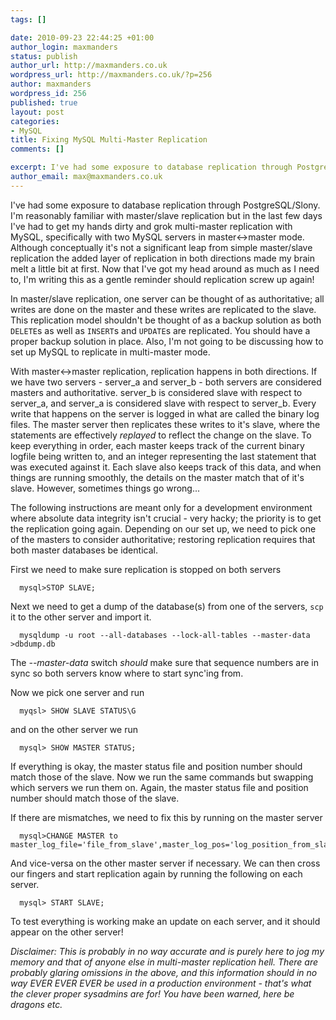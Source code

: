 ```yaml
--- 
tags: []

date: 2010-09-23 22:44:25 +01:00
author_login: maxmanders
status: publish
author_url: http://maxmanders.co.uk
wordpress_url: http://maxmanders.co.uk/?p=256
author: maxmanders
wordpress_id: 256
published: true
layout: post
categories: 
- MySQL
title: Fixing MySQL Multi-Master Replication
comments: []

excerpt: I've had some exposure to database replication through PostgreSQL/Slony.  I'm reasonably familiar with master/slave replication but in the last few days I've had to get my hands dirty and grok multi-master replication with MySQL, specifically with two MySQL servers in master<->master mode.  Although conceptually it's not a significant leap from simple master/slave replication the added layer of replication in both directions made my brain melt a little bit at first.  Now that I've got my head around as much as I need to, I'm writing this as a gentle reminder should replication screw up again!
author_email: max@maxmanders.co.uk
---
```

I've had some exposure to database replication through PostgreSQL/Slony.  I'm reasonably familiar with master/slave replication but in the last few days I've had to get my hands dirty and grok multi-master replication with MySQL, specifically with two MySQL servers in master<->master mode.  Although conceptually it's not a significant leap from simple master/slave replication the added layer of replication in both directions made my brain melt a little bit at first.  Now that I've got my head around as much as I need to, I'm writing this as a gentle reminder should replication screw up again!<!--more-->

In master/slave replication, one server can be thought of as authoritative; all writes are done on the master and these writes are replicated to the slave.  This replication model shouldn't be thought of as a backup solution as both <code>DELETE</code>s as well as <code>INSERT</code>s and <code>UPDATE</code>s are replicated.  You should have a proper backup solution in place.  Also, I'm not going to be discussing how to set up MySQL to replicate in multi-master mode.

With master<->master replication, replication happens in both directions.  If we have two servers - server_a and server_b - both servers are considered masters and authoritative.  server_b is considered slave with respect to server_a, and server_a is considered slave with respect to server_b.  Every write that happens on the server is logged in what are called the binary log files.  The master server then replicates these writes to it's slave, where the statements are effectively <em>replayed</em> to reflect the change on the slave.  To keep everything in order, each master keeps track of the current binary logfile being written to, and an integer representing the last statement that was executed against it.  Each slave also keeps track of this data, and when things are running smoothly, the details on the master match that of it's slave.  However, sometimes things go wrong...

The following instructions are meant only for a development environment where absolute data integrity isn't crucial - very hacky; the priority is to get the replication going again.  Depending on our set up, we need to pick one of the masters to consider authoritative; restoring replication requires that both master databases be identical.

First we need to make sure replication is stopped on both servers

      mysql>STOP SLAVE;

Next we need to get a dump of the database(s) from one of the servers, <code>scp</code> it to the other server and import it.

      mysqldump -u root --all-databases --lock-all-tables --master-data >dbdump.db

The <em>--master-data</em> switch <em>should</em> make sure that sequence numbers are in sync so both servers know where to start sync'ing from.

Now we pick one server and run

      myqsl> SHOW SLAVE STATUS\G

and on the other server we run

      mysql> SHOW MASTER STATUS;

If everything is okay, the master status file and position number should match those of the slave.  Now we run the same commands but swapping which servers we run them on.  Again, the master status file and position number should match those of the slave.

If there are mismatches, we need to fix this by running on the master server

      mysql>CHANGE MASTER to master_log_file='file_from_slave',master_log_pos='log_position_from_slave';

And vice-versa on the other master server if necessary.  We can then cross our fingers and start replication again by running the following on each server.

      mysql> START SLAVE;

To test everything is working make an update on each server, and it should appear on the other server!

<em>Disclaimer: This is probably in no way accurate and is purely here to jog my memory and that of anyone else in multi-master replication hell.  There are probably glaring omissions in the above, and this information should in no way EVER EVER EVER be used in a production environment - that's what the clever proper sysadmins are for! You have been warned, here be dragons etc.</em>
